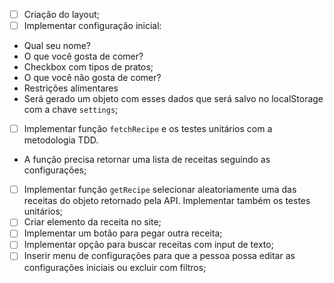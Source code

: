 - [ ] Criação do layout;
- [ ] Implementar configuração inicial:
* Qual seu nome?
* O que você gosta de comer?
* Checkbox com tipos de pratos;
* O que você não gosta de comer?
* Restrições alimentares
* Será gerado um objeto com esses dados que será salvo no localStorage com a chave `settings`;
- [ ] Implementar função `fetchRecipe` e os testes unitários com a metodologia TDD.
* A função precisa retornar uma lista de receitas seguindo as configurações;
- [ ] Implementar função `getRecipe` selecionar aleatoriamente uma das receitas do objeto retornado pela API. Implementar também os testes unitários;
- [ ] Criar elemento da receita no site;
- [ ] Implementar um botão para pegar outra receita;
- [ ] Implementar opção para buscar receitas com input de texto;
- [ ] Inserir menu de configurações para que a pessoa possa editar as configurações iniciais ou excluir com filtros;